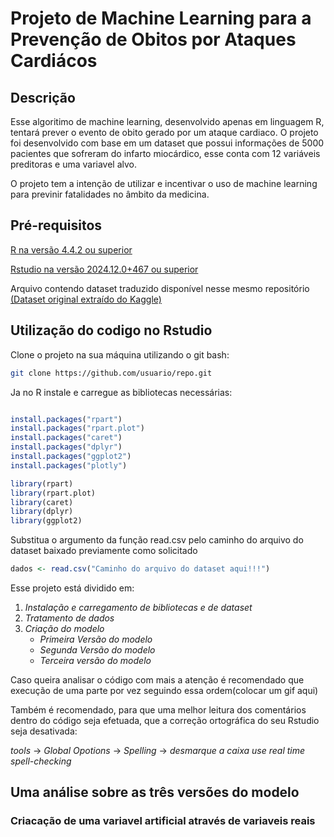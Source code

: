 # Projeto de Machine Learning para a Prevenção de Obitos por Ataques Cardiácos

## Descrição
Esse algoritimo de machine learning, desenvolvido apenas em linguagem R, tentará prever o evento de obito gerado por um ataque cardiaco. O projeto foi desenvolvido com base em um dataset que possui informações de 5000 pacientes que sofreram do infarto miocárdico, esse conta com 12 variáveis preditoras e uma variavel alvo.

O projeto tem a intenção de utilizar e incentivar o uso de machine learning para previnir fatalidades no âmbito da medicina.

## Pré-requisitos
[R na versão 4.4.2 ou superior](https://posit.co/download/rstudio-desktop/)

[Rstudio na versão 2024.12.0+467 ou superior](https://posit.co/download/rstudio-desktop/)

Arquivo contendo dataset traduzido disponível nesse mesmo repositório [(Dataset original extraído do Kaggle)](https://www.kaggle.com/datasets/aadarshvelu/heart-failure-prediction-clinical-records)

## Utilização do codigo no Rstudio
Clone o projeto na sua máquina utilizando o git bash:

```bash 
git clone https://github.com/usuario/repo.git
```
Ja no R instale e carregue as bibliotecas necessárias:

```r

install.packages("rpart")         
install.packages("rpart.plot")    
install.packages("caret")         
install.packages("dplyr")         
install.packages("ggplot2")      
install.packages("plotly")                 

library(rpart)
library(rpart.plot)
library(caret)
library(dplyr)
library(ggplot2)

```
Substitua o argumento da função read.csv pelo caminho do arquivo do dataset baixado previamente como solicitado

```r
dados <- read.csv("Caminho do arquivo do dataset aqui!!!")
```

Esse projeto está dividido em: 

1. _Instalação e carregamento de bibliotecas e de dataset_
2. _Tratamento de dados_
3. _Criação do modelo_
    * _Primeira Versão do modelo_
    * _Segunda Versão do modelo_
    * _Terceira versão do modelo_

Caso queira analisar o código com mais a atenção é recomendado que execução de uma parte por vez seguindo essa ordem(colocar um gif aqui)

Também é recomendado, para que uma melhor leitura dos comentários dentro do código seja efetuada, que a correção ortográfica do seu Rstudio seja desativada:

_tools_ -> _Global Opotions_ -> _Spelling_ -> _desmarque a caixa use real time spell-checking_


## Uma análise sobre as três versões do modelo


### Criacação de uma variavel artificial através de variaveis reais






